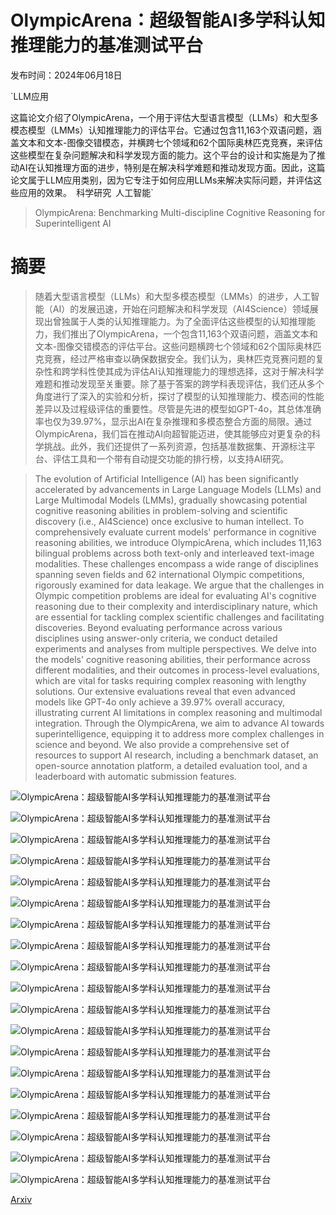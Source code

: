 # OlympicArena：超级智能AI多学科认知推理能力的基准测试平台

发布时间：2024年06月18日

`LLM应用

这篇论文介绍了OlympicArena，一个用于评估大型语言模型（LLMs）和大型多模态模型（LMMs）认知推理能力的评估平台。它通过包含11,163个双语问题，涵盖文本和文本-图像交错模态，并横跨七个领域和62个国际奥林匹克竞赛，来评估这些模型在复杂问题解决和科学发现方面的能力。这个平台的设计和实施是为了推动AI在认知推理方面的进步，特别是在解决科学难题和推动发现方面。因此，这篇论文属于LLM应用类别，因为它专注于如何应用LLMs来解决实际问题，并评估这些应用的效果。` `科学研究` `人工智能`

> OlympicArena: Benchmarking Multi-discipline Cognitive Reasoning for Superintelligent AI

# 摘要

> 随着大型语言模型（LLMs）和大型多模态模型（LMMs）的进步，人工智能（AI）的发展迅速，开始在问题解决和科学发现（AI4Science）领域展现出曾独属于人类的认知推理能力。为了全面评估这些模型的认知推理能力，我们推出了OlympicArena，一个包含11,163个双语问题，涵盖文本和文本-图像交错模态的评估平台。这些问题横跨七个领域和62个国际奥林匹克竞赛，经过严格审查以确保数据安全。我们认为，奥林匹克竞赛问题的复杂性和跨学科性使其成为评估AI认知推理能力的理想选择，这对于解决科学难题和推动发现至关重要。除了基于答案的跨学科表现评估，我们还从多个角度进行了深入的实验和分析，探讨了模型的认知推理能力、模态间的性能差异以及过程级评估的重要性。尽管是先进的模型如GPT-4o，其总体准确率也仅为39.97%，显示出AI在复杂推理和多模态整合方面的局限。通过OlympicArena，我们旨在推动AI向超智能迈进，使其能够应对更复杂的科学挑战。此外，我们还提供了一系列资源，包括基准数据集、开源标注平台、评估工具和一个带有自动提交功能的排行榜，以支持AI研究。

> The evolution of Artificial Intelligence (AI) has been significantly accelerated by advancements in Large Language Models (LLMs) and Large Multimodal Models (LMMs), gradually showcasing potential cognitive reasoning abilities in problem-solving and scientific discovery (i.e., AI4Science) once exclusive to human intellect. To comprehensively evaluate current models' performance in cognitive reasoning abilities, we introduce OlympicArena, which includes 11,163 bilingual problems across both text-only and interleaved text-image modalities. These challenges encompass a wide range of disciplines spanning seven fields and 62 international Olympic competitions, rigorously examined for data leakage. We argue that the challenges in Olympic competition problems are ideal for evaluating AI's cognitive reasoning due to their complexity and interdisciplinary nature, which are essential for tackling complex scientific challenges and facilitating discoveries. Beyond evaluating performance across various disciplines using answer-only criteria, we conduct detailed experiments and analyses from multiple perspectives. We delve into the models' cognitive reasoning abilities, their performance across different modalities, and their outcomes in process-level evaluations, which are vital for tasks requiring complex reasoning with lengthy solutions. Our extensive evaluations reveal that even advanced models like GPT-4o only achieve a 39.97% overall accuracy, illustrating current AI limitations in complex reasoning and multimodal integration. Through the OlympicArena, we aim to advance AI towards superintelligence, equipping it to address more complex challenges in science and beyond. We also provide a comprehensive set of resources to support AI research, including a benchmark dataset, an open-source annotation platform, a detailed evaluation tool, and a leaderboard with automatic submission features.

![OlympicArena：超级智能AI多学科认知推理能力的基准测试平台](../../../paper_images/2406.12753/logo.jpg)

![OlympicArena：超级智能AI多学科认知推理能力的基准测试平台](../../../paper_images/2406.12753/overview.png)

![OlympicArena：超级智能AI多学科认知推理能力的基准测试平台](../../../paper_images/2406.12753/x1.png)

![OlympicArena：超级智能AI多学科认知推理能力的基准测试平台](../../../paper_images/2406.12753/x2.png)

![OlympicArena：超级智能AI多学科认知推理能力的基准测试平台](../../../paper_images/2406.12753/x3.png)

![OlympicArena：超级智能AI多学科认知推理能力的基准测试平台](../../../paper_images/2406.12753/x4.png)

![OlympicArena：超级智能AI多学科认知推理能力的基准测试平台](../../../paper_images/2406.12753/x5.png)

![OlympicArena：超级智能AI多学科认知推理能力的基准测试平台](../../../paper_images/2406.12753/x6.png)

![OlympicArena：超级智能AI多学科认知推理能力的基准测试平台](../../../paper_images/2406.12753/x7.png)

![OlympicArena：超级智能AI多学科认知推理能力的基准测试平台](../../../paper_images/2406.12753/x8.png)

![OlympicArena：超级智能AI多学科认知推理能力的基准测试平台](../../../paper_images/2406.12753/annotation_page.png)

![OlympicArena：超级智能AI多学科认知推理能力的基准测试平台](../../../paper_images/2406.12753/json_example.png)

![OlympicArena：超级智能AI多学科认知推理能力的基准测试平台](../../../paper_images/2406.12753/x9.png)

![OlympicArena：超级智能AI多学科认知推理能力的基准测试平台](../../../paper_images/2406.12753/error_case1_fig1.jpeg)

![OlympicArena：超级智能AI多学科认知推理能力的基准测试平台](../../../paper_images/2406.12753/error_case2_fig1.jpeg)

![OlympicArena：超级智能AI多学科认知推理能力的基准测试平台](../../../paper_images/2406.12753/error_case2_fig2.jpeg)

![OlympicArena：超级智能AI多学科认知推理能力的基准测试平台](../../../paper_images/2406.12753/error_case3_fig1.jpeg)

![OlympicArena：超级智能AI多学科认知推理能力的基准测试平台](../../../paper_images/2406.12753/error_case4_fig1.jpeg)

![OlympicArena：超级智能AI多学科认知推理能力的基准测试平台](../../../paper_images/2406.12753/error_case7_fig1.png)

[Arxiv](https://arxiv.org/abs/2406.12753)